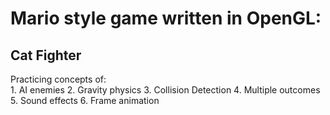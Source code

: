 # Mario style game written in OpenGL: <br />

## Cat Fighter <br />

  Practicing concepts of: <br />
    1. AI enemies
    2. Gravity physics
    3. Collision Detection
    4. Multiple outcomes
    5. Sound effects
    6. Frame animation
